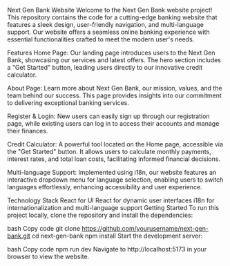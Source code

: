 Next Gen Bank Website
Welcome to the Next Gen Bank website project! This repository contains the code for a cutting-edge banking website that features a sleek design, user-friendly navigation, and multi-language support. Our website offers a seamless online banking experience with essential functionalities crafted to meet the modern user's needs.

Features
Home Page: Our landing page introduces users to the Next Gen Bank, showcasing our services and latest offers. The hero section includes a "Get Started" button, leading users directly to our innovative credit calculator.

About Page: Learn more about Next Gen Bank, our mission, values, and the team behind our success. This page provides insights into our commitment to delivering exceptional banking services.

Register & Login: New users can easily sign up through our registration page, while existing users can log in to access their accounts and manage their finances.

Credit Calculator: A powerful tool located on the Home page, accessible via the "Get Started" button. It allows users to calculate monthly payments, interest rates, and total loan costs, facilitating informed financial decisions.

Multi-language Support: Implemented using i18n, our website features an interactive dropdown menu for language selection, enabling users to switch languages effortlessly, enhancing accessibility and user experience.

Technology Stack
React for UI 
React for dynamic user interfaces
i18n for internationalization and multi-language support 
Getting Started
To run this project locally, clone the repository and install the dependencies:

bash
Copy code
git clone https://github.com/yourusername/next-gen-bank.git
cd next-gen-bank
npm install
Start the development server:

bash
Copy code
npm run dev
Navigate to http://localhost:5173 in your browser to view the website.
